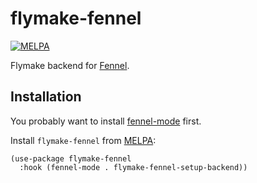 # flymake-fennel

[![MELPA](https://melpa.org/packages/flymake-fennel-badge.svg)](https://melpa.org/#/flymake-fennel)

Flymake backend for [Fennel](https://fennel-lang.org).

## Installation

You probably want to install
[fennel-mode](https://git.sr.ht/~technomancy/fennel-mode) first.

Install `flymake-fennel` from
[MELPA](https://melpa.org/#/getting-started):

```
(use-package flymake-fennel
  :hook (fennel-mode . flymake-fennel-setup-backend))
```
